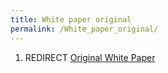 ```yaml
---
title: White paper original
permalink: /White_paper_original/
---
```


1.  REDIRECT [Original White Paper](/Original_White_Paper "wikilink")